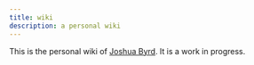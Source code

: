 ```yaml
---
title: wiki
description: a personal wiki
---
```


This is the personal wiki of [Joshua Byrd](https://bne.social/@phocks). It is a work in progress.